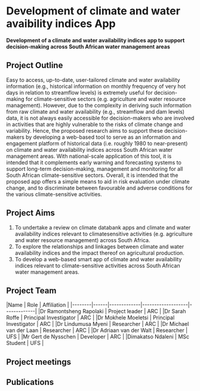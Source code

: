 # Development of climate and water avaibility indices App
**Development of a climate and water availability indices app to support decision-making across South African water management areas**

## Project Outline
Easy to access, up-to-date, user-tailored climate and water availability information (e.g., historical information on monthly frequency of very hot days in relation to streamflow levels) is extremely useful for decision-making for climate-sensitive sectors (e.g. agriculture and water resource management). However, due to the complexity in deriving such information from raw climate and water availability (e.g., streamflow and dam levels) data, it is not always easily accessible for decision-makers who are involved in activities that are highly vulnerable to the risks of climate change and variability. Hence, the proposed research aims to support these decision-makers by developing a web-based tool to serve as an information and engagement platform of historical data (i.e. roughly 1980 to near-present) on climate and water availability indices across South African water management areas. With national-scale application of this tool, it is intended that it complements early warning and forecasting systems to support long-term decision-making, management and monitoring for all South African climate-sensitive sectors. Overall, it is intended that the proposed app offers a simple means to aid in risk evaluation under climate change, and to discriminate between favourable and adverse conditions for the various climate-sensitive activities.
## Project Aims
1. To undertake a review on climate databank apps and climate and water availability indices relevant to climatesensitive activities (e.g. agriculture and water resource management) across South Africa.
2. To explore the relationships and linkages between climate and water availability indices and the impact thereof on agricultural production.
3. To develop a web-based smart app of climate and water availability indices relevant to climate-sensitive activities across South African water management areas.

## Project Team
|Name                     | Role                  | Affiliation |
|--------|------|-------------|-------------------|-------------|
|Dr Ramontsheng Rapolaki | Project leader         | ARC         |
|Dr Sarah Roffe          | Principal Investigator | ARC         |
|Dr Mokhele Moeletsi     | Principal Investigator | ARC         |
|Dr Lindumusa Myeni      | Researcher             | ARC         |
|Dr Michael van der Laan | Researcher             | ARC         |
|Dr Adriaan van der Walt | Researcher             | UFS         |
|Mr Gert de Nysschen     | Developer              | ARC         |
|Dimakatso Ndaleni       | MSc Student            | UFS         |



## Project meetings

## Publications
